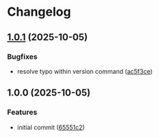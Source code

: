 # Changelog

## [1.0.1](https://github.com/actionhippie/setup-kind/compare/v1.0.0...v1.0.1) (2025-10-05)


### Bugfixes

* resolve typo within version command ([ac5f3ce](https://github.com/actionhippie/setup-kind/commit/ac5f3ce8e171d86fceb59d5a1ba53d1dbc6c0b9c))

## 1.0.0 (2025-10-05)


### Features

* initial commit ([65551c2](https://github.com/actionhippie/setup-kind/commit/65551c24e0239df2cc8dae55b186774c68a151c7))
